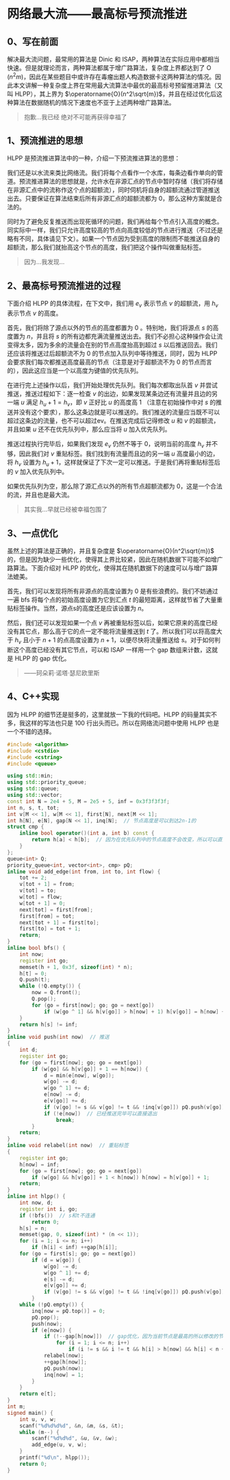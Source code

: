 # 网络最大流——最高标号预流推进

## 0、写在前面

解决最大流问题，最常用的算法是 Dinic 和 ISAP，两种算法在实际应用中都相当快速。但是就理论而言，两种算法都属于增广路算法，复杂度上界都达到了 $\operatorname{O}(n^2m)$，因此在某些题目中或许存在毒瘤出题人构造数据卡这两种算法的情况。因此本文讲解一种复杂度上界在常用最大流算法中最优的最高标号预留推进算法（又叫 HLPP），其上界为 $\operatorname{O}(n^2\sqrt{m})$，并且在经过优化后这种算法在数据随机的情况下速度也不亚于上述两种增广路算法。

> 抱歉...我已经 绝对不可能再获得幸福了

## 1、预流推进的思想

HLPP 是预流推进算法中的一种，介绍一下预流推进算法的思想：

我们还是以水流来类比网络流。我们将每个点看作一个水库，每条边看作单向的管道。预流推进算法的思想就是，允许水在非源汇点的节点中暂时存储（我们将存储在非源汇点中的流称作这个点的超额流），同时伺机将自身的超额流通过管道推送出去。只要保证在算法结束后所有非源汇点的超额流都为 $0$，那么这种方案就是合法的。

同时为了避免反复推送而出现死循环的问题，我们再给每个节点引入高度的概念。同实际中一样，我们只允许高度较高的节点向高度较低的节点进行推送（不过还是略有不同，具体请见下文）。如果一个节点因为受到高度的限制而不能推送自身的超额流，那么我们就抬高这个节点的高度，我们把这个操作叫做重贴标签。

> 因为...我发现...

## 2、最高标号预流推进的过程

下面介绍 HLPP
的具体流程，在下文中，我们用 $e_v$ 表示节点 $v$ 的超额流，用 $h_v$ 表示节点 $v$ 的高度。

首先，我们将除了源点以外的节点的高度都置为 $0$
。特别地，我们将源点 $s$ 的高度置为 $n$，并且将 $s$ 的所有边都充满流量推送出去。我们不必担心这种操作会让流变得太多，因为多余的流量会在别的节点高度抬高到超过 $s$ 以后推送回去。我们还应该将推送过后超额流不为 $0$ 的节点加入队列中等待推送，同时，因为 HLPP 会要求我们每次都推送高度最高的节点（注意是对于超额流不为 $0$ 的节点而言的），因此这应当是一个以高度为键值的优先队列。

在进行完上述操作以后，我们开始处理优先队列。我们每次都取出队首 $v$ 并尝试推送，推送过程如下：逐一检查 $v$ 的出边，如果发现某条边还有流量并且边的另一端 $u$ 满足 $h_u+1=h_v$，即 $v$ 正好比 $u$ 的高度高 $1$ （注意在初始操作中对 $s$ 的推送并没有这个要求），那么这条边就是可以推送的。我们推送的流量应当既不可以超过这条边的流量，也不可以超过ev。在推送完成后记得修改 $u$ 和 $v$ 的超额流，并且如果 $u$ 还不在优先队列中，那么应当将 $u$ 加入优先队列。

推送过程执行完毕后，如果我们发现 $e_v$ 仍然不等于 $0$，说明当前的高度 $h_v$ 并不够，因此我们对 $v$ 重贴标签。我们找到有流量而且边的另一端 $u$ 高度最小的边，将 $h_v$ 设置为 $h_u+1$，这样就保证了下次一定可以推送。于是我们再将重贴标签后的 $v$ 加入优先队列中。

如果优先队列为空，那么除了源汇点以外的所有节点超额流都为 $0$，这是一个合法的流，并且也是最大流。

> 其实我...早就已经被幸福包围了

## 3、一点优化

虽然上述的算法是正确的，并且复杂度是 $\operatorname{O}(n^2\sqrt{m})$ 的，但是因为缺少一些优化，使得其上界比较紧，因此在随机数据下可能不如增广路算法。下面介绍对 HLPP 的优化，使得其在随机数据下的速度可以与增广路算法媲美。

首先，我们可以发现将所有非源点的高度设置为 $0$ 是有些浪费的。我们不妨通过一遍 bfs 将每个点的初始高度设置为它到汇点 $t$ 的最短距离，这样就节省了大量重贴标签操作。当然，源点s的高度还是应该设置为 $n$。

然后，我们还可以发现如果一个点 $v$ 再被重贴标签以后，如果它原来的高度已经没有其它点，那么高于它的点一定不能将流量推送到 $t$ 了。所以我们可以将高度大于 $h_v$ 且小于 $n+1$ 的点高度设置为 $n+1$，以便尽快将流量推送给 $s$。对于如何判断这个高度已经没有其它节点，可以和 ISAP 一样用一个 gap 数组来计数，这就是 HLPP 的 gap 优化。

> ——珂朵莉·诺塔·瑟尼欧里斯

## 4、C++实现

因为 HLPP 的细节还是挺多的，这里就放一下我的代码吧。HLPP 的码量其实不多，我这样的写法也只是 $100$ 行出头而已。所以在网络流问题中使用 HLPP 也是一个不错的选择。

```cpp
#include <algorithm>
#include <cstdio>
#include <cstring>
#include <queue>

using std::min;
using std::priority_queue;
using std::queue;
using std::vector;
const int N = 2e4 + 5, M = 2e5 + 5, inf = 0x3f3f3f3f;
int n, s, t, tot;
int v[M << 1], w[M << 1], first[N], next[M << 1];
int h[N], e[N], gap[N << 1], inq[N];  // 节点高度是可以到达2n-1的
struct cmp {
    inline bool operator()(int a, int b) const {
        return h[a] < h[b];  // 因为在优先队列中的节点高度不会改变，所以可以直接比较
    }
};
queue<int> Q;
priority_queue<int, vector<int>, cmp> pQ;
inline void add_edge(int from, int to, int flow) {
    tot += 2;
    v[tot + 1] = from;
    v[tot] = to;
    w[tot] = flow;
    w[tot + 1] = 0;
    next[tot] = first[from];
    first[from] = tot;
    next[tot + 1] = first[to];
    first[to] = tot + 1;
    return;
}
inline bool bfs() {
    int now;
    register int go;
    memset(h + 1, 0x3f, sizeof(int) * n);
    h[t] = 0;
    Q.push(t);
    while (!Q.empty()) {
        now = Q.front();
        Q.pop();
        for (go = first[now]; go; go = next[go])
            if (w[go ^ 1] && h[v[go]] > h[now] + 1) h[v[go]] = h[now] + 1, Q.push(v[go]);
    }
    return h[s] != inf;
}
inline void push(int now)  // 推送
{
    int d;
    register int go;
    for (go = first[now]; go; go = next[go])
        if (w[go] && h[v[go]] + 1 == h[now]) {
            d = min(e[now], w[go]);
            w[go] -= d;
            w[go ^ 1] += d;
            e[now] -= d;
            e[v[go]] += d;
            if (v[go] != s && v[go] != t && !inq[v[go]]) pQ.push(v[go]), inq[v[go]] = 1;
            if (!e[now])  // 已经推送完毕可以直接退出
                break;
        }
    return;
}
inline void relabel(int now)  // 重贴标签
{
    register int go;
    h[now] = inf;
    for (go = first[now]; go; go = next[go])
        if (w[go] && h[v[go]] + 1 < h[now]) h[now] = h[v[go]] + 1;
    return;
}
inline int hlpp() {
    int now, d;
    register int i, go;
    if (!bfs())  // s和t不连通
        return 0;
    h[s] = n;
    memset(gap, 0, sizeof(int) * (n << 1));
    for (i = 1; i <= n; i++)
        if (h[i] < inf) ++gap[h[i]];
    for (go = first[s]; go; go = next[go])
        if (d = w[go]) {
            w[go] -= d;
            w[go ^ 1] += d;
            e[s] -= d;
            e[v[go]] += d;
            if (v[go] != s && v[go] != t && !inq[v[go]]) pQ.push(v[go]), inq[v[go]] = 1;
        }
    while (!pQ.empty()) {
        inq[now = pQ.top()] = 0;
        pQ.pop();
        push(now);
        if (e[now]) {
            if (!--gap[h[now]])  // gap优化，因为当前节点是最高的所以修改的节点一定不在优先队列中，不必担心修改对优先队列会造成影响
                for (i = 1; i <= n; i++)
                    if (i != s && i != t && h[i] > h[now] && h[i] < n + 1) h[i] = n + 1;
            relabel(now);
            ++gap[h[now]];
            pQ.push(now);
            inq[now] = 1;
        }
    }
    return e[t];
}
int m;
signed main() {
    int u, v, w;
    scanf("%d%d%d%d", &n, &m, &s, &t);
    while (m--) {
        scanf("%d%d%d", &u, &v, &w);
        add_edge(u, v, w);
    }
    printf("%d\n", hlpp());
    return 0;
}
```